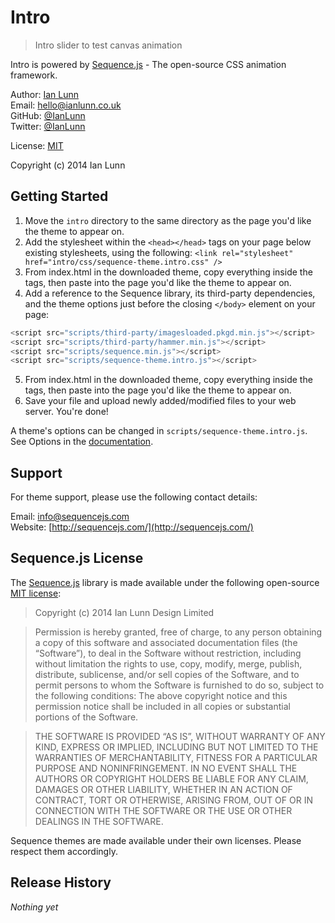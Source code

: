 # Intro

> Intro slider to test canvas animation

Intro is powered by [Sequence.js](http://sequencejs.com/) - The open-source CSS animation framework.

Author: [Ian Lunn](https://ianlunn.co.uk/)  
Email: [hello@ianlunn.co.uk](mailto://hello@ianlunn.co.uk)  
GitHub: [@IanLunn](https://github.com/IanLunn)  
Twitter: [@IanLunn](https://twitter.com/IanLunn)  

License: [MIT](http://opensource.org/licenses/MIT)

Copyright (c) 2014 Ian Lunn

## Getting Started

1. Move the `intro` directory to the same directory as the page you'd like the theme to appear on.
2. Add the stylesheet within the `<head></head>` tags on your page below existing stylesheets, using the following:
`<link rel="stylesheet" href="intro/css/sequence-theme.intro.css" />`
3. From index.html in the downloaded theme, copy everything inside the <body></body> tags, then paste into the page you'd like the theme to appear on.
4. Add a reference to the Sequence library, its third-party dependencies, and the theme options just before the closing `</body>` element on your page:
```javascript
<script src="scripts/third-party/imagesloaded.pkgd.min.js"></script>
<script src="scripts/third-party/hammer.min.js"></script>
<script src="scripts/sequence.min.js"></script>
<script src="scripts/sequence-theme.intro.js"></script>
```
5. From index.html in the downloaded theme, copy everything inside the <body></body> tags, then paste into the page you'd like the theme to appear on.
6. Save your file and upload newly added/modified files to your web server. You're done!

A theme's options can be changed in `scripts/sequence-theme.intro.js`. See Options in the [documentation](http://www.sequencejs.com/developers/documentation/).

## Support

For theme support, please use the following contact details:

Email: [info@sequencejs.com](mailto://info@sequencejs.com)  
Website: [http://sequencejs.com/](http://sequencejs.com/)

## Sequence.js License

The [Sequence.js](http://sequencejs.com/) library is made available under the following open-source [MIT license](http://opensource.org/licenses/MIT):

> Copyright (c) 2014 Ian Lunn Design Limited

> Permission is hereby granted, free of charge, to any person obtaining a copy of this software and associated documentation files (the “Software”), to deal in the Software without restriction, including without limitation the rights to use, copy, modify, merge, publish, distribute, sublicense, and/or sell copies of the Software, and to permit persons to whom the Software is furnished to do so, subject to the following conditions: The above copyright notice and this permission notice shall be included in all copies or substantial portions of the Software.

> THE SOFTWARE IS PROVIDED “AS IS”, WITHOUT WARRANTY OF ANY KIND, EXPRESS OR IMPLIED, INCLUDING BUT NOT LIMITED TO THE WARRANTIES OF MERCHANTABILITY, FITNESS FOR A PARTICULAR PURPOSE AND NONINFRINGEMENT. IN NO EVENT SHALL THE AUTHORS OR COPYRIGHT HOLDERS BE LIABLE FOR ANY CLAIM, DAMAGES OR OTHER LIABILITY, WHETHER IN AN ACTION OF CONTRACT, TORT OR OTHERWISE, ARISING FROM, OUT OF OR IN CONNECTION WITH THE SOFTWARE OR THE USE OR OTHER DEALINGS IN THE SOFTWARE.

Sequence themes are made available under their own licenses. Please respect them accordingly.

## Release History
*Nothing yet*